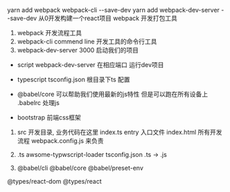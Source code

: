 yarn add  webpack webpack-cli --save-dev
yarn add  webpack-dev-server --save-dev
从0开发构建一个react项目 webpack 开发打包工具

1. webpack 开发流程工具
2. webpack-cli commend line 开发工具的命令行工具
3. webpack-dev-server   3000 启动我们的项目

- script webpack-dev-server  在相应端口  运行dev项目

- typescript  tsconfig.json 根目录下ts 配置

- @babel/core    可以帮助我们使用最新的js特性 但是可以跑在所有设备上
  .babelrc  处理js

- bootstrap 前端css框架

1. src 开发目录, 业务代码在这里
index.ts  entry 入口文件
index.html
所有开发流程 webpack.config.js 来负责

2. .ts  awsome-typwscript-loader  tsconfig.json
   .ts -> .js

3. @babel/cli        @babel/core       @babel/preset-env


@types/react-dom
@types/react